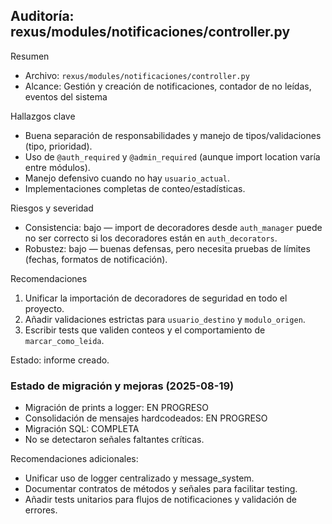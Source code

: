 ## Auditoría: rexus/modules/notificaciones/controller.py

Resumen
- Archivo: `rexus/modules/notificaciones/controller.py`
- Alcance: Gestión y creación de notificaciones, contador de no leídas, eventos del sistema

Hallazgos clave
- Buena separación de responsabilidades y manejo de tipos/validaciones (tipo, prioridad).
- Uso de `@auth_required` y `@admin_required` (aunque import location varía entre módulos).
- Manejo defensivo cuando no hay `usuario_actual`.
- Implementaciones completas de conteo/estadísticas.

Riesgos y severidad
- Consistencia: bajo — import de decoradores desde `auth_manager` puede no ser correcto si los decoradores están en `auth_decorators`.
- Robustez: bajo — buenas defensas, pero necesita pruebas de límites (fechas, formatos de notificación).

Recomendaciones
1. Unificar la importación de decoradores de seguridad en todo el proyecto.
2. Añadir validaciones estrictas para `usuario_destino` y `modulo_origen`.
3. Escribir tests que validen conteos y el comportamiento de `marcar_como_leida`.

Estado: informe creado.

### Estado de migración y mejoras (2025-08-19)
- Migración de prints a logger: EN PROGRESO
- Consolidación de mensajes hardcodeados: EN PROGRESO
- Migración SQL: COMPLETA
- No se detectaron señales faltantes críticas.

Recomendaciones adicionales:
- Unificar uso de logger centralizado y message_system.
- Documentar contratos de métodos y señales para facilitar testing.
- Añadir tests unitarios para flujos de notificaciones y validación de errores.
